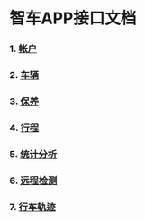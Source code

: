 # 智车APP接口文档
### 1. [帐户](1.account.md)
### 2. [车辆](2.vehicle.md)
### 3. [保养](3.care.md)
### 4. [行程](4.trip.md)
### 5. [统计分析](5.stat.md)
### 6. [远程检测](6.detect.md)
### 7. [行车轨迹](7.track.md)